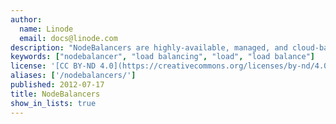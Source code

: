 ```yaml
---
author:
  name: Linode
  email: docs@linode.com
description: "NodeBalancers are highly-available, managed, and cloud-based 'load balancers as a service.' They can adapt to any workload, from a blog to a large application cluster and beyond. These guides explain how to set up a NodeBalancer and configure the settings."
keywords: ["nodebalancer", "load balancing", "load", "load balance"]
license: '[CC BY-ND 4.0](https://creativecommons.org/licenses/by-nd/4.0)'
aliases: ['/nodebalancers/']
published: 2012-07-17
title: NodeBalancers
show_in_lists: true
---
```



